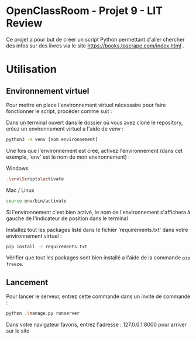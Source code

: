 # OpenClassRoom - Projet 9 - LIT Review

Ce projet a pour but de créer un script Python permettant d'aller chercher des infos sur des livres via le site https://books.toscrape.com/index.html .

# Utilisation

## Environnement virtuel

Pour mettre en place l'environnement virtuel nécessaire pour faire fonctionner le script, procéder comme suit :

Dans un terminal ouvert dans le dossier où vous avez cloné le repository, créez un environnement virtuel a l'aide de 
venv :

```bash
python3 -m venv [nom environnement]
```

Une fois que l'environnement est créé, activez l'environnement (dans cet exemple, 'env' est le nom de mon environnement) :

Windows

```bash
.\env\Scripts\activate
```

Mac / Linux 

```bash
source env/bin/activate
```

Si l'environnement c'est bien activé, le nom de l'environnement s'affichera à gauche de l'indicateur de position 
dans le terminal

Installez tout les packages listé dans le fichier 'requirements.txt' dans votre environnement virtuel :

```bash
pip install -r requirements.txt
```

Vérifier que tout les packages sont bien installé a l'aide de la commande `pip freeze`.

## Lancement

Pour lancer le serveur, entrez cette commande dans un invite de commande :
```bash
python .\manage.py runserver
```

Dans votre navigateur favoris, entrez l'adresse : 127.0.0.1:8000 pour arriver sur le site
